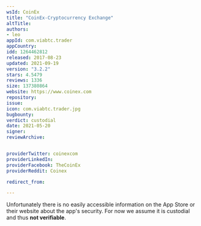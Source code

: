 ```yaml
---
wsId: CoinEx
title: "CoinEx-Cryptocurrency Exchange"
altTitle: 
authors:
- leo
appId: com.viabtc.trader
appCountry: 
idd: 1264462812
released: 2017-08-23
updated: 2021-09-19
version: "3.2.2"
stars: 4.5479
reviews: 1336
size: 137380864
website: https://www.coinex.com
repository: 
issue: 
icon: com.viabtc.trader.jpg
bugbounty: 
verdict: custodial
date: 2021-05-20
signer: 
reviewArchive:


providerTwitter: coinexcom
providerLinkedIn: 
providerFacebook: TheCoinEx
providerReddit: Coinex

redirect_from:

---
```


Unfortunately there is no easily accessible information on the App Store or
their website about the app's security. For now we assume it is
custodial and thus **not verifiable**.
